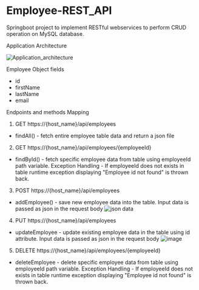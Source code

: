 # Employee-REST_API
Springboot project to implement RESTful webservices to perform CRUD operation on MySQL database.

Application Architecture

![Application_architecture](https://user-images.githubusercontent.com/44142827/159642614-cda73fd6-9859-484e-91ef-048daca248f5.PNG)


Employee Object fields
- id
- firstName
- lastName
- email

Endpoints and methods Mapping


1. GET https://{host_name}/api/employees

- findAll() - fetch entire employee table data and return a json file

2. GET https://{host_name}/api/employees/{employeeId}

- findById() - fetch specific employee data from table using employeeId path variable. 
Exception Handling - If employeeId does not exists in table runtime exception displaying "Employee id not found" is thrown back.

3. POST https://{host_name}/api/employees

- addEmployee() - save new employee data into the table. Input data is passed as json in the request body
![json data](https://user-images.githubusercontent.com/44142827/159646748-2389e31b-8f3e-4768-a5ca-6d9826c541eb.PNG)

4. PUT https://{host_name}/api/employees

- updateEmployee - update existing employee data in the table using id attribute. Input data is passed as json in the request body
![image](https://user-images.githubusercontent.com/44142827/159649189-4d251bde-ddca-437b-bcc7-eba93c4f58f0.png)

5. DELETE  https://{host_name}/api/employees/{employeeId}

- deleteEmployee - delete specific employee data from table using employeeId path variable.
Exception Handling - If employeeId does not exists in table runtime exception displaying "Employee id not found" is thrown back.


